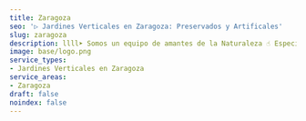 ```yaml
---
title: Zaragoza
seo: '▷ Jardines Verticales en Zaragoza: Preservados y Artificales'
slug: zaragoza
description: llll➤ Somos un equipo de amantes de la Naturaleza ☝ Especializadas en Diseño de Interiores con Jardines Verticales en Zaragoza.
image: base/logo.png
service_types:
- Jardines Verticales en Zaragoza
service_areas:
- Zaragoza
draft: false
noindex: false
---
```

